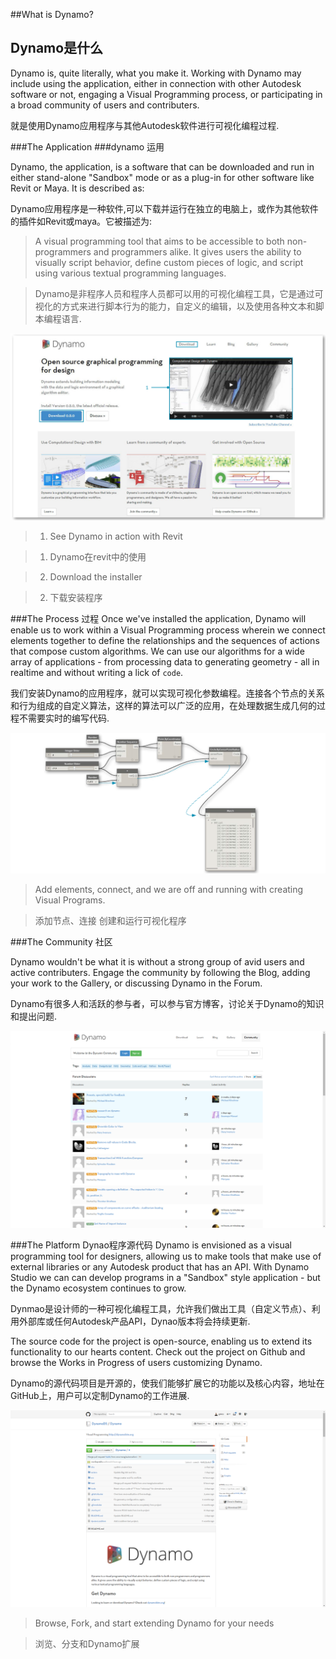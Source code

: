 ##What is Dynamo?     
##  Dynamo是什么
Dynamo is, quite literally, what you make it. Working with Dynamo may include using the application, either in connection with other Autodesk software or not, engaging a Visual Programming process, or participating in a broad community of users and contributers.

就是使用Dynamo应用程序与其他Autodesk软件进行可视化编程过程.

###The Application
###dynamo 运用

Dynamo, the application, is a software that can be downloaded and run in either stand-alone "Sandbox" mode or as a plug-in for other software like Revit or Maya. It is described as:

Dynamo应用程序是一种软件,可以下载并运行在独立的电脑上，或作为其他软件的插件如Revit或maya。它被描述为:


> A visual programming tool that aims to be accessible to both non-programmers and programmers alike. It gives users the ability to visually script behavior, define custom pieces of logic, and script using various textual programming languages.

> Dynamo是非程序人员和程序人员都可以用的可视化编程工具，它是通过可视化的方式来进行脚本行为的能力，自定义的编辑，以及使用各种文本和脚本编程语言.




![Dyanmo website-update number](images/1-2/00-DynamoHomepage.png)
> 1. See Dynamo in action with Revit

> 1.  Dynamo在revit中的使用

> 2. Download the installer

> 2. 下载安装程序


###The Process  过程
Once we've installed the application, Dynamo will enable us to work within a Visual Programming process wherein we connect elements together to define the relationships and the sequences of actions that compose custom algorithms. We can use our algorithms for a wide array of applications - from processing data to generating geometry - all in realtime and without writing a lick of ```code```.

我们安装Dynamo的应用程序，就可以实现可视化参数编程。连接各个节点的关系和行为组成的自定义算法，这样的算法可以广泛的应用，在处理数据生成几何的过程不需要实时的编写代码.

![A Visual Program](images/1-2/01-ProgramFlow.png)
> Add elements, connect, and we are off and running with creating Visual Programs.

> 添加节点、连接  创建和运行可视化程序

###The Community  社区

Dynamo wouldn't be what it is without a strong group of avid users and active contributers. Engage the community by following the Blog, adding your work to the Gallery, or discussing Dynamo in the Forum.

Dynamo有很多人和活跃的参与者，可以参与官方博客，讨论关于Dynamo的知识和提出问题.


![The Forum](images/1-2/02-Community.png)

###The Platform   Dynao程序源代码
Dynamo is envisioned as a visual programming tool for designers, allowing us to make tools that make use of external libraries or any Autodesk product that has an API. With Dynamo Studio we can can develop programs in a "Sandbox" style application - but the Dynamo ecosystem continues to grow.

Dynmao是设计师的一种可视化编程工具，允许我们做出工具（自定义节点）、利用外部库或任何Autodesk产品API，Dynao版本将会持续更新.

The source code for the project is open-source, enabling us to extend its functionality to our hearts content. Check out the project on Github and browse the Works in Progress of users customizing Dynamo.

Dynamo的源代码项目是开源的，使我们能够扩展它的功能以及核心内容，地址在GitHub上，用户可以定制Dynamo的工作进展.

![The Repo](images/1-2/03-TheRepo.png)
> Browse, Fork, and start extending Dynamo for your needs

>浏览、分支和Dynamo扩展








